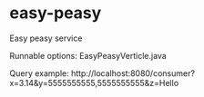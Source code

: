 # easy-peasy
Easy peasy service

Runnable options: EasyPeasyVerticle.java

Query example:
http://localhost:8080/consumer?x=3.14&y=5555555555,5555555555&z=Hello
